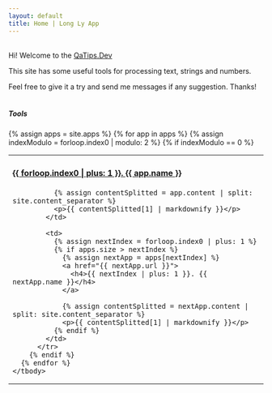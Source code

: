 ```yaml
---
layout: default
title: Home | Long Ly App
---
```


<br>
Hi! Welcome to the <a href="{{site.url}}">QaTips.Dev</a>

This site has some useful tools for processing text, strings and numbers.

Feel free to give it a try and send me messages if any suggestion. Thanks!
<br>
<br>

##### Tools

<div class="table-responsive">
  <table class="table table-bordered">
    <tbody>
      {% assign apps = site.apps %}
      {% for app in apps %}
        {% assign indexModulo = forloop.index0 | modulo: 2 %}
        {% if indexModulo == 0 %}
          <tr>
            <td>
              <a
                href="{% if app.link %} {{ app.link }} {% else %} {{ app.url }} {% endif %}"
                {% if app.link %}
                  target="_blank"
                {% endif %}
              >
                <h4>{{ forloop.index0 | plus: 1 }}. {{ app.name }}</h4>
              </a>

              {% assign contentSplitted = app.content | split: site.content_separator %}
              <p>{{ contentSplitted[1] | markdownify }}</p>
            </td>

            <td>
              {% assign nextIndex = forloop.index0 | plus: 1 %}
              {% if apps.size > nextIndex %}
                {% assign nextApp = apps[nextIndex] %}
                <a href="{{ nextApp.url }}">
                  <h4>{{ nextIndex | plus: 1 }}. {{ nextApp.name }}</h4>
                </a>

                {% assign contentSplitted = nextApp.content | split: site.content_separator %}
                <p>{{ contentSplitted[1] | markdownify }}</p>
              {% endif %}
            </td>
          </tr>
        {% endif %}
      {% endfor %}
    </tbody>
  </table>
</div>
<br>
